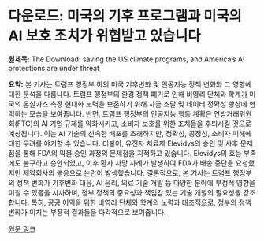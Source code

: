 # 다운로드: 미국의 기후 프로그램과 미국의 AI 보호 조치가 위협받고 있습니다

**원제목:** The Download: saving the US climate programs, and America’s AI protections are under threat

**요약:** 본 기사는 트럼프 행정부 하의 미국 기후변화 및 인공지능 정책 변화와 그 영향에 대한 분석을 다룹니다.  트럼프 행정부의 환경 정책 폐기로 인해 비영리 단체와 학계가 미국의 온실가스 측정 현대화 노력을 보존하기 위해 자금 조달 및 데이터 정확성 향상에 협력하는 모습을 보여줍니다.  반면, 트럼프 행정부의 인공지능 행동 계획은 연방거래위원회(FTC)의 AI 기업 규제를 약화시키고, 소비자 보호를 위한 조치들을 후퇴시킬 것으로 예상됩니다.  이는 AI 기술의 신속한 배포를 초래하지만, 정확성, 공정성, 소비자 피해에 대한 우려를 야기할 수 있습니다.  더불어,  유전자 치료제 Elevidys의 승인 및 사후 문제점을 통해 FDA의 약물 승인 과정의 문제점을 지적하고 있습니다.  Elevidys의 효능 부족에도 불구하고 승인되었고, 이후 환자 사망 사례가 발생하여 FDA가 배송 중단을 요청했지만 제약회사의 불응으로 논란이 발생했습니다.  결론적으로, 본 기사는 트럼프 행정부의 정책 변화가 기후변화 대응, AI 윤리, 의료 기술 개발 등 다양한 분야에 부정적 영향을 미칠 수 있음을 시사하며,  정부 정책의 중요성과 책임감 있는 기술 개발의 필요성을 강조합니다.  특히, 공공 이익을 위한 비영리 단체와 학계의 노력과 대조적으로, 정부의 정책 변화가 미치는 부정적 결과들을 다각적으로 보여줍니다.

[원문 링크](https://www.technologyreview.com/2025/07/25/1120667/the-download-saving-the-us-climate-programs-and-americas-ai-protections-are-under-threat/)
